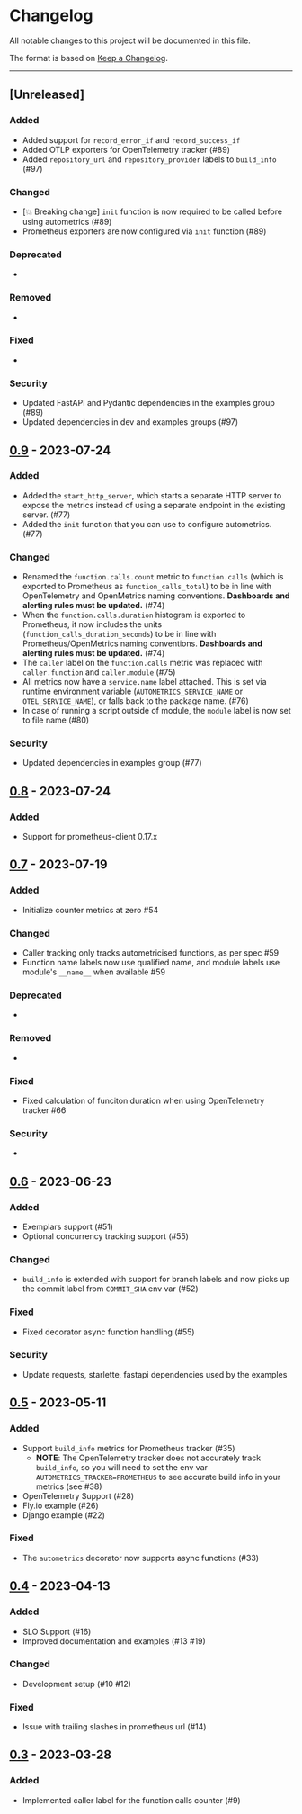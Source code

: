 # Changelog

All notable changes to this project will be documented in this file.

The format is based on [Keep a Changelog](https://keepachangelog.com/en/1.0.0/).

<!-- This project adheres to [Semantic Versioning](https://semver.org/spec/v2.0.0.html). -->

---

## [Unreleased]

### Added

- Added support for `record_error_if` and `record_success_if`
- Added OTLP exporters for OpenTelemetry tracker (#89)
- Added `repository_url` and `repository_provider` labels to `build_info` (#97)

### Changed

- [💥 Breaking change] `init` function is now required to be called before using autometrics (#89)
- Prometheus exporters are now configured via `init` function (#89)

### Deprecated

-

### Removed

-

### Fixed

-

### Security

- Updated FastAPI and Pydantic dependencies in the examples group (#89)
- Updated dependencies in dev and examples groups (#97)

## [0.9](https://github.com/autometrics-dev/autometrics-py/releases/tag/0.8) - 2023-07-24

### Added

- Added the `start_http_server`, which starts a separate HTTP server to expose
  the metrics instead of using a separate endpoint in the existing server. (#77)
- Added the `init` function that you can use to configure autometrics. (#77)

### Changed

- Renamed the `function.calls.count` metric to `function.calls` (which is exported
  to Prometheus as `function_calls_total`) to be in line with OpenTelemetry and
  OpenMetrics naming conventions. **Dashboards and alerting rules must be updated.** (#74)
- When the `function.calls.duration` histogram is exported to Prometheus, it now
  includes the units (`function_calls_duration_seconds`) to be in line with
  Prometheus/OpenMetrics naming conventions. **Dashboards and alerting rules must be updated.** (#74)
- The `caller` label on the `function.calls` metric was replaced with `caller.function`
  and `caller.module` (#75)
- All metrics now have a `service.name` label attached. This is set via runtime environment
  variable (`AUTOMETRICS_SERVICE_NAME` or `OTEL_SERVICE_NAME`), or falls back to the package name. (#76)
- In case of running a script outside of module, the `module` label is now set to file name (#80)

### Security

- Updated dependencies in examples group (#77)

## [0.8](https://github.com/autometrics-dev/autometrics-py/releases/tag/0.8) - 2023-07-24

### Added

- Support for prometheus-client 0.17.x

## [0.7](https://github.com/autometrics-dev/autometrics-py/releases/tag/0.7) - 2023-07-19

### Added

- Initialize counter metrics at zero #54

### Changed

- Caller tracking only tracks autometricised functions, as per spec #59
- Function name labels now use qualified name, and module labels use module's `__name__` when available #59

### Deprecated

-

### Removed

-

### Fixed

- Fixed calculation of funciton duration when using OpenTelemetry tracker #66

### Security

-

## [0.6](https://github.com/autometrics-dev/autometrics-py/releases/tag/0.6) - 2023-06-23

### Added

- Exemplars support (#51)
- Optional concurrency tracking support (#55)

### Changed

- `build_info` is extended with support for branch labels and now picks up the commit label from `COMMIT_SHA` env var (#52)

### Fixed

- Fixed decorator async function handling (#55)

### Security

- Update requests, starlette, fastapi dependencies used by the examples

## [0.5](https://github.com/autometrics-dev/autometrics-py/releases/tag/0.5) - 2023-05-11

### Added

- Support `build_info` metrics for Prometheus tracker (#35)
  - **NOTE**: The OpenTelemetry tracker does not accurately track `build_info`, so you will need to set the env var `AUTOMETRICS_TRACKER=PROMETHEUS` to see accurate build info in your metrics (see #38)
- OpenTelemetry Support (#28)
- Fly.io example (#26)
- Django example (#22)

### Fixed

- The `autometrics` decorator now supports async functions (#33)

## [0.4](https://github.com/autometrics-dev/autometrics-py/releases/tag/0.4) - 2023-04-13

### Added

- SLO Support (#16)
- Improved documentation and examples (#13 #19)

### Changed

- Development setup (#10 #12)

### Fixed

- Issue with trailing slashes in prometheus url (#14)

## [0.3](https://github.com/autometrics-dev/autometrics-py/releases/tag/0.3) - 2023-03-28

### Added

- Implemented caller label for the function calls counter (#9)
